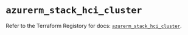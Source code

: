 # `azurerm_stack_hci_cluster`

Refer to the Terraform Registory for docs: [`azurerm_stack_hci_cluster`](https://www.terraform.io/docs/providers/azurerm/r/stack_hci_cluster).
